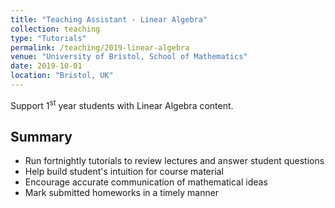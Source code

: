 ```yaml
---
title: "Teaching Assistant - Linear Algebra"
collection: teaching
type: "Tutorials"
permalink: /teaching/2019-linear-algebra
venue: "University of Bristol, School of Mathematics"
date: 2019-10-01
location: "Bristol, UK"
---
```


Support 1<sup>st</sup> year students with Linear Algebra content.

## Summary
* Run fortnightly tutorials to review lectures and answer student questions
* Help build student's intuition for course material
* Encourage accurate communication of mathematical ideas
* Mark submitted homeworks in a timely manner

